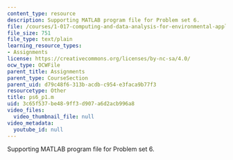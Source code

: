 ```yaml
---
content_type: resource
description: Supporting MATLAB program file for Problem set 6.
file: /courses/1-017-computing-and-data-analysis-for-environmental-applications-fall-2003/3c65f537be489ff3d907a6d2acb996a8_ps6_p1.m
file_size: 751
file_type: text/plain
learning_resource_types:
- Assignments
license: https://creativecommons.org/licenses/by-nc-sa/4.0/
ocw_type: OCWFile
parent_title: Assignments
parent_type: CourseSection
parent_uid: d79c48f6-313b-acdb-c954-e3faca9b77f3
resourcetype: Other
title: ps6_p1.m
uid: 3c65f537-be48-9ff3-d907-a6d2acb996a8
video_files:
  video_thumbnail_file: null
video_metadata:
  youtube_id: null
---
```

Supporting MATLAB program file for Problem set 6.
